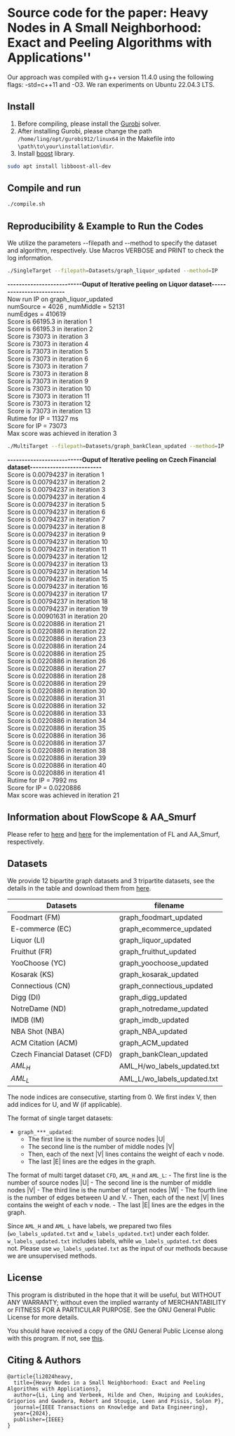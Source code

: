 # Source code for the paper: Heavy Nodes in A Small Neighborhood: Exact and Peeling Algorithms with Applications''

Our approach was compiled with g++ version 11.4.0 using the following flags: -std=c++11 and -O3. 
We ran experiments on Ubuntu 22.04.3 LTS.

## Install
1. Before compiling, please install the [Gurobi](https://www.gurobi.com/downloads/) solver.
2. After installing Gurobi, please change the path `/home/ling/opt/gurobi912/linux64` in the Makefile into `\path\to\your\installation\dir`.
3. Install [boost](https://www.boost.org/users/download/) library.
``` bash
sudo apt install libboost-all-dev
```

## Compile and run

```bash
./compile.sh
```

## Reproducibility & Example to Run the Codes

We utilize the parameters --filepath and --method to specify the dataset and algorithm, respectively. Use Macros VERBOSE and PRINT to check the log information.
```bash
./SingleTarget --filepath=Datasets/graph_liquor_updated --method=IP
```
**--------------------------Ouput of Iterative peeling on Liquor dataset-------------------------** \
Now run IP on graph_liquor_updated\
numSource = 4026 , numMiddle  = 52131\
numEdges = 410619\
Score is 66195.3 in iteration 1\
Score is 66195.3 in iteration 2\
Score is 73073 in iteration 3\
Score is 73073 in iteration 4\
Score is 73073 in iteration 5\
Score is 73073 in iteration 6\
Score is 73073 in iteration 7\
Score is 73073 in iteration 8\
Score is 73073 in iteration 9\
Score is 73073 in iteration 10\
Score is 73073 in iteration 11\
Score is 73073 in iteration 12\
Score is 73073 in iteration 13\
Rutime for IP = 11327 ms\
Score for IP = 73073\
Max score was achieved in iteration 3

```bash
./MultiTarget --filepath=Datasets/graph_bankClean_updated --method=IP
```
**--------------------------Ouput of Iterative peeling on Czech Financial dataset-------------------------** \
Score is 0.00794237 in iteration 1\
Score is 0.00794237 in iteration 2\
Score is 0.00794237 in iteration 3\
Score is 0.00794237 in iteration 4\
Score is 0.00794237 in iteration 5\
Score is 0.00794237 in iteration 6\
Score is 0.00794237 in iteration 7\
Score is 0.00794237 in iteration 8\
Score is 0.00794237 in iteration 9\
Score is 0.00794237 in iteration 10\
Score is 0.00794237 in iteration 11\
Score is 0.00794237 in iteration 12\
Score is 0.00794237 in iteration 13\
Score is 0.00794237 in iteration 14\
Score is 0.00794237 in iteration 15\
Score is 0.00794237 in iteration 16\
Score is 0.00794237 in iteration 17\
Score is 0.00794237 in iteration 18\
Score is 0.00794237 in iteration 19\
Score is 0.00901631 in iteration 20\
Score is 0.0220886 in iteration 21\
Score is 0.0220886 in iteration 22\
Score is 0.0220886 in iteration 23\
Score is 0.0220886 in iteration 24\
Score is 0.0220886 in iteration 25\
Score is 0.0220886 in iteration 26\
Score is 0.0220886 in iteration 27\
Score is 0.0220886 in iteration 28\
Score is 0.0220886 in iteration 29\
Score is 0.0220886 in iteration 30\
Score is 0.0220886 in iteration 31\
Score is 0.0220886 in iteration 32\
Score is 0.0220886 in iteration 33\
Score is 0.0220886 in iteration 34\
Score is 0.0220886 in iteration 35\
Score is 0.0220886 in iteration 36\
Score is 0.0220886 in iteration 37\
Score is 0.0220886 in iteration 38\
Score is 0.0220886 in iteration 39\
Score is 0.0220886 in iteration 40\
Score is 0.0220886 in iteration 41\
Rutime for IP = 7992 ms\
Score for IP = 0.0220886\
Max score was achieved in iteration 21


## Information about FlowScope & AA_Smurf

Please refer to [here](https://github.com/csqjxiao/FlowScope) and [here](https://github.com/mengchillee/AutoAudit/tree/master) for the implementation of FL and AA_Smurf, respectively.


## Datasets
We provide 12 bipartite graph datasets and 3 tripartite datasets, see the details in the table and download them from [here](https://drive.google.com/file/d/1gcWFnSrMis6G15vgxjowHwjN2_aLXOlY/view?usp=sharing).

| Datasets                      | filename                  |
|-------------------------------|---------------------------|
| Foodmart (FM)                 | graph_foodmart_updated    |
| E-commerce (EC)               | graph_ecommerce_updated   |
| Liquor (LI)                   | graph_liquor_updated      |
| Fruithut (FR)                 | graph_fruithut_updated    |
| YooChoose (YC)                | graph_yoochoose_updated   |
| Kosarak (KS)                   | graph_kosarak_updated     |
| Connectious (CN)               | graph_connectious_updated |
| Digg (DI)                      | graph_digg_updated        |
| NotreDame (ND)                 | graph_notredame_updated   |
| IMDB (IM)                      | graph_imdb_updated        |
|NBA Shot (NBA) |           graph_NBA_updated               |
|ACM Citation (ACM)|          graph_ACM_updated|
|Czech Financial Dataset (CFD) | graph_bankClean_updated   |
|$AML_H$| AML_H/wo_labels_updated.txt|
|$AML_L$|AML_L/wo_labels_updated.txt|

The node indices are consecutive, starting from 0. We first index V, then add indices for U, and W (if applicable).

The format of single target datasets: 
- `graph_***_updated`: 
	- The first line is the number of source nodes |U|
	- The second line is the number of middle nodes |V|
	- Then, each of the next |V| lines contains the weight of each v node. 
	- The last |E| lines are the edges in the graph.

The format of multi target dataset `CFD`, `AML_H` and `AML_L`: 
	- The first line is the number of source nodes |U|
	- The second line is the number of middle nodes |V|
	- The third line is the number of target nodes |W|
	- The fourth line is the number of edges between U and V.
	- Then, each of the next |V| lines contains the weight of each v  node. 
	- The last |E| lines are the edges in the graph.

Since `AML_H` and `AML_L` have labels, we prepared two files (`wo_labels_updated.txt` and `w_labels_updated.txt`) under each folder. `w_labels_updated.txt` includes labels, while `wo_labels_updated.txt` does not. Please use `wo_labels_updated.txt` as the  input of our methods because we are unsupervised methods. 



## License

This program is distributed in the hope that it will be useful, but WITHOUT ANY WARRANTY; without even the implied warranty of MERCHANTABILITY or FITNESS FOR A PARTICULAR PURPOSE.  See the GNU General Public License for more details.

You should have received a copy of the GNU General Public License along with this program.  If not, see [this](http://www.gnu.org/licenses/).

## Citing & Authors

```
@article{li2024heavy,
  title={Heavy Nodes in a Small Neighborhood: Exact and Peeling Algorithms with Applications},
  author={Li, Ling and Verbeek, Hilde and Chen, Huiping and Loukides, Grigorios and Gwadera, Robert and Stougie, Leen and Pissis, Solon P},
  journal={IEEE Transactions on Knowledge and Data Engineering},
  year={2024},
  publisher={IEEE}
}
```